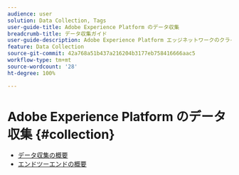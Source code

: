 ```yaml
---
audience: user
solution: Data Collection, Tags
user-guide-title: Adobe Experience Platform のデータ収集
breadcrumb-title: データ収集ガイド
user-guide-description: Adobe Experience Platform エッジネットワークのクライアントサイドのデータ収集を有効にします。
feature: Data Collection
source-git-commit: 42a768a51b437a216204b3177eb758416666aac5
workflow-type: tm+mt
source-wordcount: '28'
ht-degree: 100%

---
```



# Adobe Experience Platform のデータ収集 {#collection}

- [データ収集の概要](./home.md)
- [エンドツーエンドの概要](./e2e.md)

